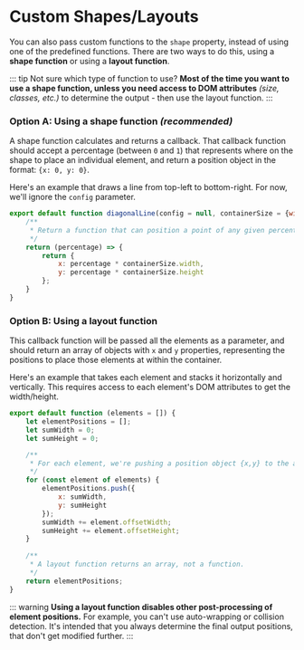 # Custom Shapes/Layouts

You can also pass custom functions to the `shape` property, instead of using one of the predefined functions. There are two ways to do this, using a **shape function** or using a **layout function**.

::: tip
Not sure which type of function to use? **Most of the time you want to use a shape function, unless you need access to DOM attributes** _(size, classes, etc.)_ to determine the output - then use the
layout function.
:::

### Option A: Using a shape function _(recommended)_

A shape function calculates and returns a callback. That callback function should accept a percentage (between `0` and `1`) that represents where on the shape to place an individual element, and
return a position object in the format: `{x: 0, y: 0}`.

Here's an example that draws a line from top-left to bottom-right. For now, we'll ignore the `config` parameter.

```js
export default function diagonalLine(config = null, containerSize = {width: 0, height: 0}) {
    /**
     * Return a function that can position a point of any given percentage (0-1) along the line
     */
    return (percentage) => {
        return {
            x: percentage * containerSize.width,
            y: percentage * containerSize.height
        };
    }
}
```

### Option B: Using a layout function

This callback function will be passed all the elements as a parameter, and should return an array of objects with `x` and `y` properties, representing the positions to place those elements at within
the container.

Here's an example that takes each element and stacks it horizontally and vertically. This requires access to each element's DOM attributes to get the width/height.

```js
export default function (elements = []) {
    let elementPositions = [];
    let sumWidth = 0;
    let sumHeight = 0;

    /**
     * For each element, we're pushing a position object {x,y} to the array.
     */
    for (const element of elements) {
        elementPositions.push({
            x: sumWidth,
            y: sumHeight
        });
        sumWidth += element.offsetWidth;
        sumHeight += element.offsetHeight;
    }
    
    /**
     * A layout function returns an array, not a function.
     */
    return elementPositions;
}
```

::: warning
**Using a layout function disables other post-processing of element positions.** For example, you can't use auto-wrapping or collision detection. It's intended that you always determine the final output positions, that don't get modified further.
:::
